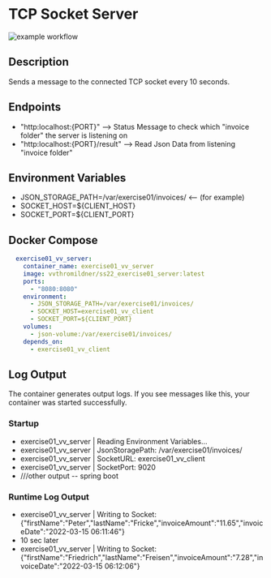 # TCP Socket Server

![example workflow](https://github.com/Thomas-Mildner/VV_SS22_Exercise01-Server/actions/workflows/docker-image.yml/badge.svg)


## Description

Sends a message to the connected TCP socket every 10 seconds. 

## Endpoints
- "http:localhost:{PORT}" --> Status Message to check which "invoice folder" the server is listening on
- "http:localhost:{PORT}/result" --> Read Json Data from listening "invoice folder"

## Environment Variables
  - JSON_STORAGE_PATH=/var/exercise01/invoices/    <-- (for example)
  - SOCKET_HOST=${CLIENT_HOST}  
  - SOCKET_PORT=${CLIENT_PORT}

## Docker Compose
```yml
  exercise01_vv_server:
    container_name: exercise01_vv_server
    image: vvthromildner/ss22_exercise01_server:latest
    ports:
      - "8080:8080"
    environment:
      - JSON_STORAGE_PATH=/var/exercise01/invoices/
      - SOCKET_HOST=exercise01_vv_client
      - SOCKET_PORT=${CLIENT_PORT}
    volumes:
      - json-volume:/var/exercise01/invoices/
    depends_on:
      - exercise01_vv_client
```
## Log Output

The container generates output logs. If you see messages like this, your container was started successfully.

### Startup
- exercise01_vv_server    | Reading Environment Variables...
- exercise01_vv_server    | JsonStoragePath: /var/exercise01/invoices/
- exercise01_vv_server    | SocketURL: exercise01_vv_client
- exercise01_vv_server    | SocketPort: 9020
- ///other output -- spring boot

### Runtime Log Output
- exercise01_vv_server    | Writing to Socket: {"firstName":"Peter","lastName":"Fricke","invoiceAmount":"11.65","invoiceDate":"2022-03-15 06:11:46"}
- 10 sec later
- exercise01_vv_server    | Writing to Socket: {"firstName":"Friedrich","lastName":"Freisen","invoiceAmount":"7.28","invoiceDate":"2022-03-15 06:12:06"}
